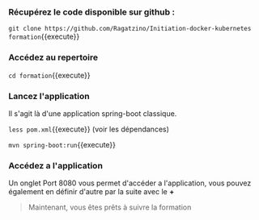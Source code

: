 

### Récupérez le code disponible sur github : 

`
git clone https://github.com/Ragatzino/Initiation-docker-kubernetes formation
`{{execute}}


### Accédez au repertoire 

`cd formation`{{execute}}

### Lancez l'application

Il s'agit là d'une application spring-boot classique.

`less pom.xml`{{execute}} (voir les dépendances)

`mvn spring-boot:run`{{execute}}

### Accédez a l'application

Un onglet Port 8080 vous permet d'accéder a l'application, vous pouvez également en définir d'autre par la suite avec le **+**

> Maintenant, vous êtes prêts à suivre la formation
